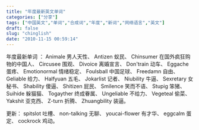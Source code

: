 ```yaml
---
title: "年度最新英文单词"
categories: ["分享"]
tags: ["中国英文","单词","合成词","年度","新词","网络语言","英文"]
draft: false
slug: "chinglish"
date: "2010-11-15 00:59:14"
---
```


年度最新单词 ：
Animale 男人天性、
Antizen 蚁民、
Chinsumer 在国外疯狂购物的中国人、
Circusee 围观、
Divoice 离婚宣言、
Don'train 动车、
Eggache 蛋疼、
Emotionormal 情绪稳定、
Foulsball 中国足球、
Freedamn 自由、
Geliable 给力、
Halfyuan 五毛、
Jokarlist 记者、
Niubility 牛逼、
Sexretary 女秘书、
Shability 傻逼、
Shitizen 屁民、
Smilence 笑而不语、
Stupig 笨猪、
Suihide 躲猫猫、
Togayther 终成眷属、
Ungeliable 不给力、
Vegeteal 偷菜、
Yakshit 亚克西、
Z-turn 折腾、
Zhuangbility 装逼。

更新：
spitslot 吐槽、
non-talking 无聊、
youcai-flower 有才华、
eggcalm 蛋定、
cockrock 鸡动。

